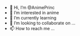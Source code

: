 - 👋 Hi, I’m @AnimePrinc
- 👀 I’m interested in anime
- 🌱 I’m currently learning 
- 💞️ I’m looking to collaborate on ...
- 📫 How to reach me ...

<!---
AnimePrinc/AnimePrinc is a ✨ special ✨ repository because its `README.md` (this file) appears on your GitHub profile.
You can click the Preview link to take a look at your changes.
--->
